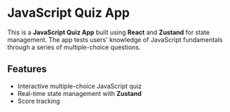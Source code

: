 # JavaScript Quiz App

This is a **JavaScript Quiz App** built using **React** and **Zustand** for state management. The app tests users' knowledge of JavaScript fundamentals through a series of multiple-choice questions.

## Features

- Interactive multiple-choice JavaScript quiz
- Real-time state management with **Zustand**
- Score tracking
